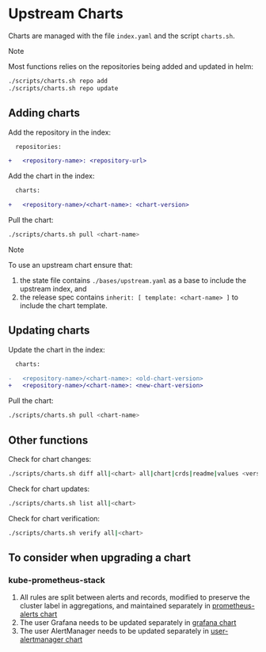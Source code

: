 # Upstream Charts

Charts are managed with the file `index.yaml` and the script `charts.sh`.

> [!NOTE]
> Most functions relies on the repositories being added and updated in helm:
>
> ```bash
> ./scripts/charts.sh repo add
> ./scripts/charts.sh repo update
> ```

## Adding charts

Add the repository in the index:

```diff
  repositories:

+   <repository-name>: <repository-url>
```

Add the chart in the index:

```diff
  charts:

+   <repository-name>/<chart-name>: <chart-version>
```

Pull the chart:

```bash
./scripts/charts.sh pull <chart-name>
```

> [!NOTE]
> To use an upstream chart ensure that:
>
> 1. the state file contains `./bases/upstream.yaml` as a base to include the upstream index, and
> 2. the release spec contains `inherit: [ template: <chart-name> ]` to include the chart template.

## Updating charts

Update the chart in the index:

```diff
  charts:

-   <repository-name>/<chart-name>: <old-chart-version>
+   <repository-name>/<chart-name>: <new-chart-version>
```

Pull the chart:

```bash
./scripts/charts.sh pull <chart-name>
```

## Other functions

Check for chart changes:

```bash
./scripts/charts.sh diff all|<chart> all|chart|crds|readme|values <version>
```

Check for chart updates:

```bash
./scripts/charts.sh list all|<chart>
```

Check for chart verification:

```bash
./scripts/charts.sh verify all|<chart>
```

## To consider when upgrading a chart

### kube-prometheus-stack
1. All rules are split between alerts and records, modified to preserve the cluster label in aggregations, and maintained separately in [prometheus-alerts chart](helmfile/charts/prometheus-alerts/)
1. The user Grafana needs to be updated separately in [grafana chart](helmfile/upstream/grafana)
1. The user AlertManager needs to be updated separately in [user-alertmanager chart](helmfile/charts/examples/user-alertmanager)
